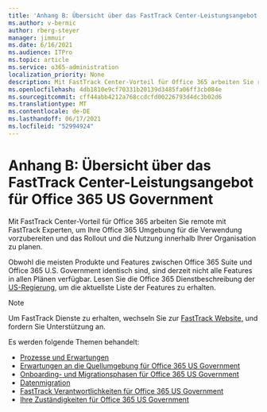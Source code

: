 ```yaml
---
title: 'Anhang B: Übersicht über das FastTrack Center-Leistungsangebot für Office 365 US Government'
ms.author: v-bermic
author: rberg-steyer
manager: jimmuir
ms.date: 6/16/2021
ms.audience: ITPro
ms.topic: article
ms.service: o365-administration
localization_priority: None
description: Mit FastTrack Center-Vorteil für Office 365 arbeiten Sie remote mit FastTrack Experten, um Ihre Office 365 Umgebung für die Verwendung vorzubereiten und das Rollout und die Nutzung innerhalb Ihrer Organisation zu planen.
ms.openlocfilehash: 4db1810e9cf70331b20139d3485fa06ff3cb084e
ms.sourcegitcommit: cff44abb4212a768ccdcfd00226793d4dc3b02d6
ms.translationtype: MT
ms.contentlocale: de-DE
ms.lasthandoff: 06/17/2021
ms.locfileid: "52994924"
---
```

# <a name="appendix-b---fasttrack-center-benefit-overview-for-office-365-us-government"></a>Anhang B: Übersicht über das FastTrack Center-Leistungsangebot für Office 365 US Government

Mit FastTrack Center-Vorteil für Office 365 arbeiten Sie remote mit FastTrack Experten, um Ihre Office 365 Umgebung für die Verwendung vorzubereiten und das Rollout und die Nutzung innerhalb Ihrer Organisation zu planen. 
  
Obwohl die meisten Produkte und Features zwischen Office 365 Suite und Office 365 U.S. Government identisch sind, sind derzeit nicht alle Features in allen Plänen verfügbar. Lesen Sie die Office 365 Dienstbeschreibung der [US-Regierung,](https://aka.ms/aboutgovcloud) um die aktuellste Liste der Features zu erhalten.

> [!NOTE]
> Um FastTrack Dienste zu erhalten, wechseln Sie zur [FastTrack Website,](https://go.microsoft.com/fwlink/?linkid=780698) und fordern Sie Unterstützung an.  

Es werden folgende Themen behandelt:
- [Prozesse und Erwartungen](process-and-expectations.md) 
- [Erwartungen an die Quellumgebung für Office 365 US Government](US-Gov-appendix-source-environment-expectations.md)   
- [Onboarding- und Migrationsphasen für Office 365 US Government](US-Gov-appendix-onboarding-and-migration.md)
- [Datenmigration](data-migration.md)    
- [FastTrack Verantwortlichkeiten für Office 365 US Government](US-Gov-appendix-fasttrack-responsibilities.md)   
- [Ihre Zuständigkeiten für Office 365 US Government](US-Gov-appendix-your-responsibilities.md)    

